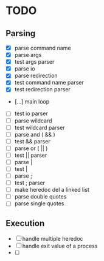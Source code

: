 # TODO

## Parsing

- [x] parse command name
- [x] parse args
- [x] test args parser
- [x] parse io
- [x] parse redirection
- [x] test command name parser
- [x] test redirection parser
- [...] main loop
- [ ] test io parser
- [ ] parse wildcard
- [ ] test wildcard parser
- [ ] parse and ( && )
- [ ] test && parser
- [ ] parse or ( || )
- [ ] test || parser
- [ ] parse |
- [ ] test |
- [ ] parse ;
- [ ] test ; parser
- [ ] make heredoc del a linked list
- [ ] parse double quotes
- [ ] parse single quotes

## Execution

- [ ] handle multiple heredoc
- [ ] handle exit value of a process
- [ ] 
